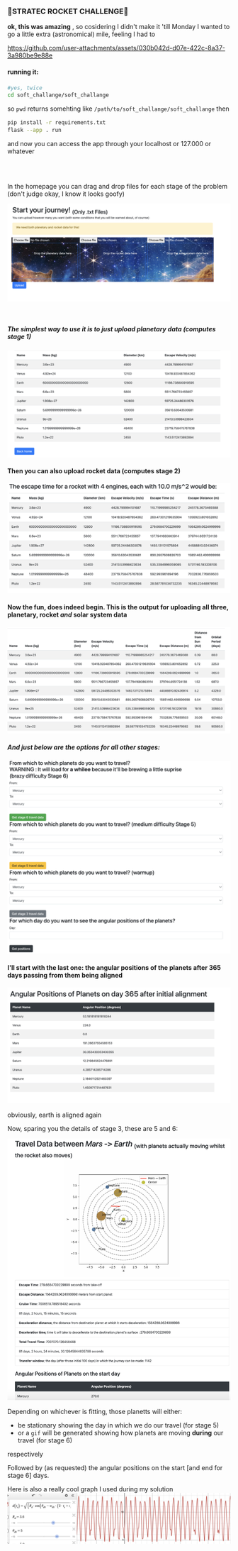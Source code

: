 
### 🚀STRATEC ROCKET CHALLENGE🚀

<b>ok, this was amazing</b> , so cosidering I didn't make it 'till Monday I wanted to go a little extra (astronomical) mile, feeling I had to


https://github.com/user-attachments/assets/030b042d-d07e-422c-8a37-3a980be9e88e


#### running it:
```bash
#yes, twice
cd soft_challange/soft_challange
```

so `pwd` returns somehting like `/path/to/soft_challange/soft_challange`
then

```bash
pip install -r requirements.txt
flask --app . run
```
and now you can access the app through your localhost or 127.000 or whatever


<br>
<br>



In the homepage you can drag and drop files for each stage of the problem (don't judge okay, I know it looks goofy)

![screenshot](pics/homepage.png)

<br>

##### The simplest way to use it is to just upload planetary data (computes stage 1)
![screenshot](pics/just-planetary-data.png)

#### Then you can also upload rocket data (computes stage 2)
![screenshot](pics/rocket-data.png)

#### Now the fun, does indeed begin. This is the output for uploading all three, planetary, rocket *and* solar system data
![screenshot](pics/solar-system-data.png)
<br>

##### And just below are the options for all other stages:
![screenshot](pics/results-options.png)

#### I'll start with the last one: the angular positions of the planets after 365 days passing from them being aligned
![screenshot](pics/angle-positions.png)

obviously, earth is aligned again

Now, sparing you the details of stage 3, these are 5 and 6:

![planet-plot.png](pics/planet-plot.png)

Depending on whichever is fitting, those planetts will either:

- be stationary showing the day in which we do our travel (for stage 5)
- or a `gif` will be generated showing how planets are moving <b>during</b> our travel (for stage 6)

respectively

Followed by (as requested) the angular positions on the start [and end for stage 6]  days.

Here is also a really cool graph I used during my solution
![cool_graph.png](pics/cool_graph.png)
